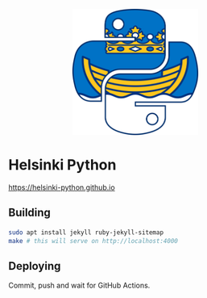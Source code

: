 <p align="center">
  <img width="250" height="250" 
       src="https://raw.githubusercontent.com/helsinki-python/logo/main/HelPy.svg" 
       alt="Helsinki Python logo">
</p>

# Helsinki Python

https://helsinki-python.github.io

## Building

```bash
sudo apt install jekyll ruby-jekyll-sitemap
make # this will serve on http://localhost:4000
```

## Deploying

Commit, push and wait for GitHub Actions.
